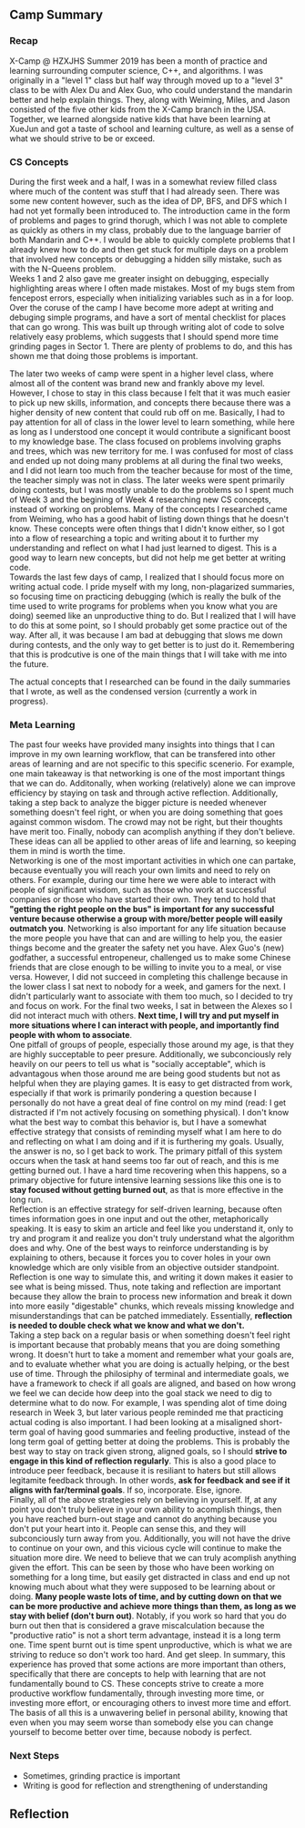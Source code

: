 ## Camp Summary
### Recap
X-Camp @ HZXJHS Summer 2019 has been a month of practice and learning surrounding computer science, C++, and algorithms. I was originally in a "level 1" class but half way through moved up to a "level 3" class to be with Alex Du and Alex Guo, who could understand the mandarin better and help explain things. They, along with Weiming, Miles, and Jason consisted of the five other kids from the X-Camp branch in the USA. Together, we learned alongside native kids that have been learning at XueJun and got a taste of school and learning culture, as well as a sense of what we  should strive to be or exceed.

### CS Concepts
During the first week and a half, I was in a somewhat review filled class where much of the content was stuff that I had already seen. There was some new content however, such as the idea of DP, BFS, and DFS which I had not yet formally been introduced to. The introduction came in the form of problems and pages to grind thorugh, which I was not able to complete as quickly as others in my class, probably due to the language barrier of both Mandarin and C++. I would be able to quickly complete problems that I already knew how to do and then get stuck for multiple days on a problem that involved new concepts or debugging a hidden silly mistake, such as with the N-Queens problem.  
Weeks 1 and 2 also gave me greater insight on debugging, especially highlighting areas where I often made mistakes. Most of my bugs stem from fencepost errors, especially when initializing variables such as in a for loop. Over the coruse of the camp I have become more adept at writing and debuging simple programs, and have a sort of mental checklist for places that can go wrong. This was built up through writing alot of code to solve relatively easy problems, which suggests that I should spend more time grinding pages in Sector 1. There are plenty of problems to do, and this has shown me that doing those problems is important.

The later two weeks of camp were spent in a higher level class, where almost all of the content was brand new and frankly above my level. However, I chose to stay in this class because I felt that it was much easier to pick up new skills, information, and concepts there because there was a higher density of new content that could rub off on me. Basically, I had to pay attention for all of class in the lower level to learn something, while here as long as I understood one concept it would contribute a significant boost to my knowledge base. The class focused on problems involving graphs and trees, which was new territory for me. I was confused for most of class and ended up not doing many problems at all during the final two weeks, and I did not learn too much from the teacher because for most of the time, the teacher simply was not in class. The later weeks were spent primarily doing contests, but I was mostly unable to do the problems so I spent much of Week 3 and the begining of Week 4 researching new CS concepts, instead of working on problems. Many of the concepts I researched came from Weiming, who has a good habit of listing down things that he doesn't know. These concepts were often things that I didn't know either, so I got into a flow of researching a topic and writing about it to further my understanding and reflect on what I had just learned to digest. This is a good way to learn new concepts, but did not help me get better at writing code.  
Towards the last few days of camp, I realized that I should focus more on writing actual code. I pride myself with my long, non-plagarized summaries, so focusing time on practicing debugging (which is really the bulk of the time used to write programs for problems when you know what you are doing) seemed like an unproductive thing to do. But I realized that I will have to do this at some point, so I should probably get some practice out of the way. After all, it was because I am bad at debugging that slows me down during contests, and the only way to get better is to just do it. Remembering that this is prodcutive is one of the main things that I will take with me into the future.

The actual concepts that I researched can be found in the daily summaries that I wrote, as well as the condensed version (currently a work in progress).

### Meta Learning
The past four weeks have provided many insights into things that I can improve in my own learning workflow, that can be transfered into other areas of learning and are not specific to this specific scenerio. For example, one main takeaway is that networking is one of the most important things that we can do. Additonally, when working (relatively) alone we can improve efficiency by staying on task and through active reflection. Additionally, taking a step back to analyze the bigger picture is needed whenever something doesn't feel right, or when you are doing something that goes against common wisdom. The crowd may not be right, but their thoughts have merit too. Finally, nobody can acomplish anything if they don't believe. These ideas can all be applied to other areas of life and learning, so keeping them in mind is worth the time.  
Networking is one of the most important activities in which one can partake, because eventually you will reach your own limits and need to rely on others. For example, during our time here we were able to interact with people of significant wisdom, such as those who work at successful companies or those who have started their own. They tend to hold that **"getting the right people on the bus" is important for any successful venture because otherwise a group with more/better people will easily outmatch you**. Networking is also important for any life situation because the more people you have that can and are willing to help you, the easier things become and the greater the safety net you have. Alex Guo's (new) godfather, a successful entropeneur, challenged us to make some Chinese friends that are close enough to be willing to invite you to a meal, or vise versa. However, I did not succeed in completing this challenge because in the lower class I sat next to nobody for a week, and gamers for the next. I didn't particularly want to associate with them too much, so I decided to try and focus on work. For the final two weeks, I sat in between the Alexes so I did not interact much with others. **Next time, I will try and put myself in more situations where I can interact with people, and importantly find people with whom to associate**.  
One pitfall of groups of people, especially those around my age, is that they are highly succeptable to peer presure. Additionally, we subconciously rely heavily on our peers to tell us what is "socially acceptable", which is advantagous when those around me are being good students but not as helpful when they are playing games. It is easy to get distracted from work, especially if that work is primarily pondering a question because I personally do not have a great deal of fine control on my mind (read: I get distracted if I'm not actively focusing on something physical). I don't know what the best way to combat this behavior is, but I have a somewhat effective strategy that consists of reminding myself what I am here to do and reflecting on what I am doing and if it is furthering my goals. Usually, the answer is no, so I get back to work. The primary pitfall of this system occurs when the task at hand seems too far out of reach, and this is me getting burned out. I have a hard time recovering when this happens, so a primary objective for future intensive learning sessions like this one is to **stay focused without getting burned out**, as that is more effective in the long run.  
Reflection is an effective strategy for self-driven learning, because often times information goes in one input and out the other, metaphorically speaking. It is easy to skim an article and feel like you understand it, only to try and program it and realize you don't truly understand what the algorithm does and why. One of the best ways to reinforce understanding is by explaining to others, because it forces you to cover holes in your own knowledge which are only visible from an objective outsider standpoint. Reflection is one way to simulate this, and writing it down makes it easier to see what is being missed. Thus, note taking and reflection are important because they allow the brain to process new information and break it down into more easily "digestable" chunks, which reveals missing knowledge and misunderstandings that can be patched immediately. Essentially, **reflection is needed to double check what we know and what we don't.**  
Taking a step back on a regular basis or when something doesn't feel right is important because that probably means that you are doing something wrong. It doesn't hurt to take a moment and remember what your goals are, and to evaluate whether what you are doing is actually helping, or the best use of time. Through the philosiphy of terminal and intermediate goals, we have a framework to check if all goals are aligned, and based on how wrong we feel we can decide how deep into the goal stack we need to dig to determine what to do now. For example, I was spending alot of time doing research in Week 3, but later various people reminded me that practicing actual coding is also important. I had been looking at a misaligned short-term goal of having good summaries and feeling productive, instead of the long term goal of getting better at doing the problems. This is probably the best way to stay on track given strong, aligned goals, so I should **strive to engage in this kind of reflection regularly**. This is also a good place to introduce peer feedback, because it is resiliant to haters but still allows legitamite feedback through. In other words, **ask for feedback and see if it aligns with far/terminal goals**. If so, incorporate. Else, ignore.  
Finally, all of the above strategies rely on believing in yourself. If, at any point you don't truly believe in your own ability to acomplish things, then you have reached burn-out stage and cannot do anything because you don't put your heart into it. People can sense this, and they will subconciously turn away from you. Additionally, you will not have the drive to continue on your own, and this vicious cycle will continue to make the situation more dire. We need to believe that we can truly acomplish anything given the effort. This can be seen by those who have been working on something for a long time, but easily get distracted in class and end up not knowing much about what they were supposed to be learning about or doing. **Many people waste lots of time, and by cutting down on that we can be more productive and achieve more things than them, as long as we stay with belief (don't burn out)**. Notably, if you work so hard that you do burn out then that is considered a grave miscalculation because the "productive ratio" is not a short term advantage, instead it is a long term one. Time spent burnt out is time spent unproductive, which is what we are striving to reduce so don't work too hard. And get sleep.
In summary, this experience has proved that some actions are more important than others, specifically that there are concepts to help with learning that are not fundamentally bound to CS. These concepts strive to create a more productive workflow fundamentally, through investing more time, or investing more effort, or encouraging others to invest more time and effort. The basis of all this is a unwavering belief in personal ability, knowing that even when you may seem worse than somebody else you can change yourself to become better over time, because nobody is perfect.

### Next Steps

- Sometimes, grinding practice is important
- Writing is good for reflection and strengthening of understanding

## Reflection